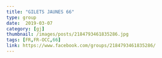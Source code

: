 ```yaml
---
title: "GILETS JAUNES 66"
type: group
date:  2019-03-07
category: [gj]
thumbnail: /images/posts/2184793461835286.jpg
tags: [FR,FR-OCC,66]
link: https://www.facebook.com/groups/2184793461835286/
---
```

